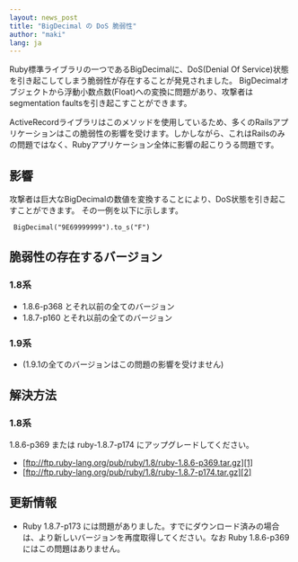 ```yaml
---
layout: news_post
title: "BigDecimal の DoS 脆弱性"
author: "maki"
lang: ja
---
```


Ruby標準ライブラリの一つであるBigDecimalに、DoS(Denial Of
Service)状態を引き起こしてしまう脆弱性が存在することが発見されました。
BigDecimalオブジェクトから浮動小数点数(Float)への変換に問題があり、攻撃者はsegmentation
faultsを引き起こすことができます。

ActiveRecordライブラリはこのメソッドを使用しているため、多くのRailsアプリケーションはこの脆弱性の影響を受けます。しかしながら、これはRailsのみの問題ではなく、Rubyアプリケーション全体に影響の起こりうる問題です。

## 影響

攻撃者は巨大なBigDecimalの数値を変換することにより、DoS状態を引き起こすことができます。 その一例を以下に示します。


     BigDecimal("9E69999999").to_s("F")

## 脆弱性の存在するバージョン

### 1.8系

* 1\.8.6-p368 とそれ以前の全てのバージョン
* 1\.8.7-p160 とそれ以前の全てのバージョン

### 1.9系

* (1.9.1の全てのバージョンはこの問題の影響を受けません)

## 解決方法

### 1.8系

1\.8.6-p369 または ruby-1.8.7-p174 にアップグレードしてください。

* [ftp://ftp.ruby-lang.org/pub/ruby/1.8/ruby-1.8.6-p369.tar.gz][1]
* [ftp://ftp.ruby-lang.org/pub/ruby/1.8/ruby-1.8.7-p174.tar.gz][2]

## 更新情報

* Ruby 1.8.7-p173 には問題がありました。すでにダウンロード済みの場合は、より新しいバージョンを再度取得してください。なお
  Ruby 1.8.6-p369 にはこの問題はありません。



[1]: ftp://ftp.ruby-lang.org/pub/ruby/1.8/ruby-1.8.6-p369.tar.gz
[2]: ftp://ftp.ruby-lang.org/pub/ruby/1.8/ruby-1.8.7-p174.tar.gz
